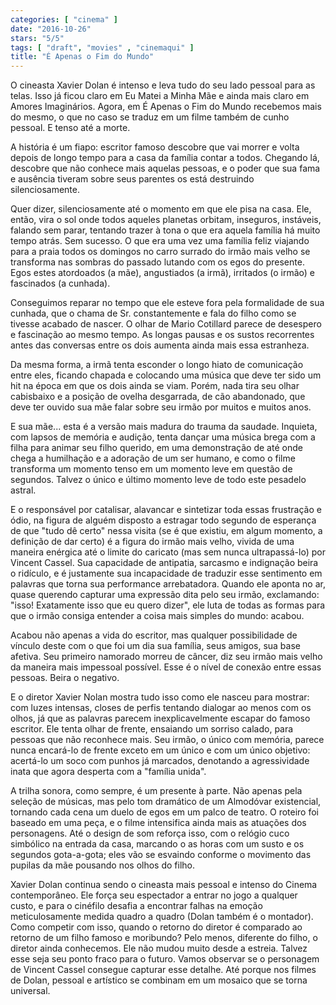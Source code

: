 ```yaml
---
categories: [ "cinema" ]
date: "2016-10-26"
stars: "5/5"
tags: [ "draft", "movies" , "cinemaqui" ]
title: "É Apenas o Fim do Mundo"
---
```

O cineasta Xavier Dolan é intenso e leva tudo do seu lado pessoal
para as telas. Isso já ficou claro em Eu Matei a Minha Mãe e ainda
mais claro em Amores Imaginários. Agora, em É Apenas o Fim do Mundo
recebemos mais do mesmo, o que no caso se traduz em um filme também de
cunho pessoal. E tenso até a morte. 

A história é um fiapo: escritor famoso descobre que vai morrer e volta
depois de longo tempo para a casa da família contar a todos. Chegando
lá, descobre que não conhece mais aquelas pessoas, e o poder que
sua fama e ausência tiveram sobre seus parentes os está destruindo
silenciosamente.

Quer dizer, silenciosamente até o momento em que ele pisa na casa. Ele,
então, vira o sol onde todos aqueles planetas orbitam, inseguros,
instáveis, falando sem parar, tentando trazer à tona o que era aquela
família há muito tempo atrás. Sem sucesso. O que era uma vez uma
família feliz viajando para a praia todos os domingos no carro surrado
do irmão mais velho se transforma nas sombras do passado lutando com os
egos do presente. Egos estes atordoados (a mãe), angustiados (a irmã),
irritados (o irmão) e fascinados (a cunhada).

Conseguimos reparar no tempo que ele esteve fora pela formalidade de
sua cunhada, que o chama de Sr. constantemente e fala do filho como se
tivesse acabado de nascer. O olhar de Mario Cotillard parece de desespero
e fascinação ao mesmo tempo. As longas pausas e os sustos recorrentes
antes das conversas entre os dois aumenta ainda mais essa estranheza.

Da mesma forma, a irmã tenta esconder o longo hiato de comunicação
entre eles, ficando chapada e colocando uma música que deve ter sido um
hit na época em que os dois ainda se viam. Porém, nada tira seu olhar
cabisbaixo e a posição de ovelha desgarrada, de cão abandonado, que
deve ter ouvido sua mãe falar sobre seu irmão por muitos e muitos anos.

E sua mãe... esta é a versão mais madura do trauma da
saudade. Inquieta, com lapsos de memória e audição, tenta dançar
uma música brega com a filha para animar seu filho querido, em uma
demonstração de até onde chega a humilhação e a adoração de um
ser humano, e como o filme transforma um momento tenso em um momento
leve em questão de segundos. Talvez o único e último momento leve de
todo este pesadelo astral.

E o responsável por catalisar, alavancar e sintetizar toda essas
frustração e ódio, na figura de alguém disposto a estragar todo
segundo de esperança de que "tudo dê certo" nessa visita (se é que
existiu, em algum momento, a definição de dar certo) é a figura
do irmão mais velho, vivida de uma maneira enérgica até o limite
do caricato (mas sem nunca ultrapassá-lo) por Vincent Cassel. Sua
capacidade de antipatia, sarcasmo e indignação beira o ridículo, e
é justamente sua incapacidade de traduzir esse sentimento em palavras
que torna sua performance arrebatadora. Quando ele aponta no ar, quase
querendo capturar uma expressão dita pelo seu irmão, exclamando:
"isso! Exatamente isso que eu quero dizer", ele luta de todas as formas
para que o irmão consiga entender a coisa mais simples do mundo: acabou.

Acabou não apenas a vida do escritor, mas qualquer possibilidade de
vínculo deste com o que foi um dia sua família, seus amigos, sua base
afetiva. Seu primeiro namorado morreu de câncer, diz seu irmão mais
velho da maneira mais impessoal possível. Esse é o nível de conexão
entre essas pessoas. Beira o negativo.

E o diretor Xavier Nolan mostra tudo isso como ele nasceu para mostrar:
com luzes intensas, closes de perfis tentando dialogar ao menos com os
olhos, já que as palavras parecem inexplicavelmente escapar do famoso
escritor. Ele tenta olhar de frente, ensaiando um sorriso calado, para
pessoas que não reconhece mais. Seu irmão, o único com memória, parece
nunca encará-lo de frente exceto em um único e com um único objetivo:
acertá-lo um soco com punhos já marcados, denotando a agressividade
inata que agora desperta com a "família unida".

A trilha sonora, como sempre, é um presente à parte. Não apenas
pela seleção de músicas, mas pelo tom dramático de um Almodóvar
existencial, tornando cada cena um duelo de egos em um palco de teatro. O
roteiro foi baseado em uma peça, e o filme intensifica ainda mais as
atuações dos personagens. Até o design de som reforça isso, com o
relógio cuco simbólico na entrada da casa, marcando o as horas com
um susto e os segundos gota-a-gota; eles vão se esvaindo conforme o
movimento das pupilas da mãe pousando nos olhos do filho.

Xavier Dolan continua sendo o cineasta mais pessoal e intenso do
Cinema contemporâneo. Ele força seu espectador a entrar no jogo a
qualquer custo, e para o cinéfilo desafia a encontrar falhas na emoção
meticulosamente medida quadro a quadro (Dolan também é o montador). Como
competir com isso, quando o retorno do diretor é comparado ao retorno
de um filho famoso e moribundo? Pelo menos, diferente do filho, o diretor
ainda conhecemos. Ele não mudou muito desde a estreia. Talvez esse seja
seu ponto fraco para o futuro. Vamos observar se o personagem de Vincent
Cassel consegue capturar esse detalhe. Até porque nos filmes de Dolan,
pessoal e artístico se combinam em um mosaico que se torna universal.
